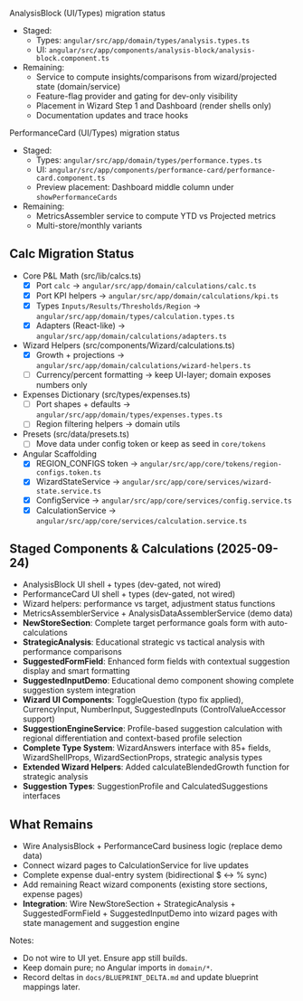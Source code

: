 AnalysisBlock (UI/Types) migration status

- Staged:
  - Types: `angular/src/app/domain/types/analysis.types.ts`
  - UI: `angular/src/app/components/analysis-block/analysis-block.component.ts`
- Remaining:
  - Service to compute insights/comparisons from wizard/projected state (domain/service)
  - Feature-flag provider and gating for dev-only visibility
  - Placement in Wizard Step 1 and Dashboard (render shells only)
  - Documentation updates and trace hooks

PerformanceCard (UI/Types) migration status

- Staged:
  - Types: `angular/src/app/domain/types/performance.types.ts`
  - UI: `angular/src/app/components/performance-card/performance-card.component.ts`
  - Preview placement: Dashboard middle column under `showPerformanceCards`
- Remaining:
  - MetricsAssembler service to compute YTD vs Projected metrics
  - Multi-store/monthly variants

## Calc Migration Status

- Core P&L Math (src/lib/calcs.ts)
  - [x] Port `calc` → `angular/src/app/domain/calculations/calc.ts`
  - [x] Port KPI helpers → `angular/src/app/domain/calculations/kpi.ts`
  - [x] Types `Inputs/Results/Thresholds/Region` → `angular/src/app/domain/types/calculation.types.ts`
  - [x] Adapters (React-like) → `angular/src/app/domain/calculations/adapters.ts`

- Wizard Helpers (src/components/Wizard/calculations.ts)
  - [x] Growth + projections → `angular/src/app/domain/calculations/wizard-helpers.ts`
  - [ ] Currency/percent formatting → keep UI-layer; domain exposes numbers only

- Expenses Dictionary (src/types/expenses.ts)
  - [ ] Port shapes + defaults → `angular/src/app/domain/types/expenses.types.ts`
  - [ ] Region filtering helpers → domain utils

- Presets (src/data/presets.ts)
  - [ ] Move data under config token or keep as seed in `core/tokens`

- Angular Scaffolding
  - [x] REGION_CONFIGS token → `angular/src/app/core/tokens/region-configs.token.ts`
  - [x] WizardStateService → `angular/src/app/core/services/wizard-state.service.ts`
  - [x] ConfigService → `angular/src/app/core/services/config.service.ts`
  - [x] CalculationService → `angular/src/app/core/services/calculation.service.ts`

## Staged Components & Calculations (2025-09-24)

- AnalysisBlock UI shell + types (dev-gated, not wired)
- PerformanceCard UI shell + types (dev-gated, not wired)  
- Wizard helpers: performance vs target, adjustment status functions
- MetricsAssemblerService + AnalysisDataAssemblerService (demo data)
- **NewStoreSection**: Complete target performance goals form with auto-calculations
- **StrategicAnalysis**: Educational strategic vs tactical analysis with performance comparisons
- **SuggestedFormField**: Enhanced form fields with contextual suggestion display and smart formatting
- **SuggestedInputDemo**: Educational demo component showing complete suggestion system integration
- **Wizard UI Components**: ToggleQuestion (typo fix applied), CurrencyInput, NumberInput, SuggestedInputs (ControlValueAccessor support)
- **SuggestionEngineService**: Profile-based suggestion calculation with regional differentiation and context-based profile selection
- **Complete Type System**: WizardAnswers interface with 85+ fields, WizardShellProps, WizardSectionProps, strategic analysis types
- **Extended Wizard Helpers**: Added calculateBlendedGrowth function for strategic analysis
- **Suggestion Types**: SuggestionProfile and CalculatedSuggestions interfaces

## What Remains

- Wire AnalysisBlock + PerformanceCard business logic (replace demo data)
- Connect wizard pages to CalculationService for live updates  
- Complete expense dual-entry system (bidirectional $ ↔ % sync)
- Add remaining React wizard components (existing store sections, expense pages)
- **Integration**: Wire NewStoreSection + StrategicAnalysis + SuggestedFormField + SuggestedInputDemo into wizard pages with state management and suggestion engine

Notes:

- Do not wire to UI yet. Ensure app still builds.
- Keep domain pure; no Angular imports in `domain/*`.
- Record deltas in `docs/BLUEPRINT_DELTA.md` and update blueprint mappings later.
